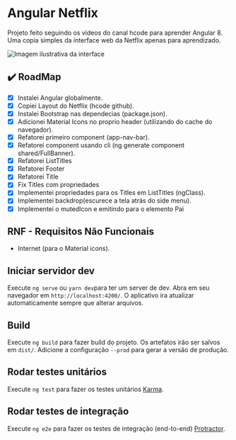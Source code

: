 # Angular Netflix

Projeto feito seguindo os vídeos do canal hcode para aprender Angular 8.
Uma copia simples da interface web da Netflix apenas para aprendizado.

![Imagem ilustrativa da interface](https://firebasestorage.googleapis.com/v0/b/hcode-com-br.appspot.com/o/netflix-clone.jpg?alt=media&token=c72c552c-cccb-41d3-b90b-50743875f063)

## ✔️ RoadMap

- [x] Instalei Angular globalmente.
- [x] Copiei Layout do Netflix (hcode github).
- [x] Instalei Bootstrap nas dependecias (package.json).
- [x] Adicionei Material Icons no proprio header (utilizando do cache do navegador).
- [x] Refatorei primeiro component (app-nav-bar).
- [x] Refatorei component usando cli (ng generate component shared/FullBanner).
- [x] Refatorei ListTitles
- [x] Refatorei Footer
- [x] Refatorei Title
- [x] Fix Titles com propriedades
- [x] Implementei propriedades para os Titles em ListTitles (ngClass).
- [x] Implementei backdrop(escurece a tela atrás do side menu).
- [x] Implementei o mutedIcon e emitindo para o elemento Pai

## RNF - Requisitos Não Funcionais

- Internet (para o Material icons).

## Iniciar servidor dev

Execute `ng serve` ou `yarn dev`para ter um server de dev. Abra em seu navegador em `http://localhost:4200/`. O aplicativo ira atualizar automaticamente sempre que alterar arquivos.

## Build

Execute `ng build` para fazer build do projeto. Os artefatos irão ser salvos em `dist/`. Adicione a configuração `--prod` para gerar a versão de produção.

## Rodar testes unitários

Execute `ng test` para fazer os testes unitários [Karma](https://karma-runner.github.io).

## Rodar testes de integração

Execute `ng e2e` para fazer os testes de integração (end-to-end) [Protractor](http://www.protractortest.org/).
